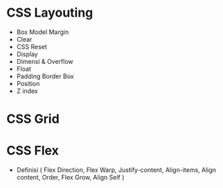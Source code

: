 # CSS Layouting
- Box Model Margin
- Clear
- CSS Reset
- Display
- Dimensi & Overflow
- Float
- Padding Border Box
- Position
- Z index
# CSS Grid
# CSS Flex
- Definisi ( Flex Direction, Flex Warp, Justify-content, Align-items, Align content, Order, Flex Grow, Align Self )
